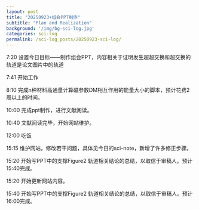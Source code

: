 ```yaml
---
layout: post
title: "20250923+组会PPT制作"
subtitle: "Plan and Realization"
background: '/img/bg-sci-log.jpg'
categories: sci-log
permalink: /sci-log_posts/20250923-sci-log/
---
```

7:20 设置今日目标——制作组会PPT，内容相关于证明发生超超交换和超交换的轨道是论文图片中的轨道

7:41 开始工作

8:10 完成n种材料高通量计算磁参数DM相互作用的能量大小的脚本，预计花费2周以上的时间。

10:00 完成ppt制作，进行文献阅读。

10:40 文献阅读完毕，开始网站维护。

12:00 吃饭

15:15 维护网站，修改若干问题，具体见今日的sci-note，新增了许多修正步骤。

15:20 开始写PPT中的支撑Figure2 轨道相关结论的总结，以取信于审稿人。预计15:40完成。

15:20 开始更新网站内容。

15:40 开始写PPT中的支撑Figure2 轨道相关结论的总结，以取信于审稿人。预计16:00完成。


